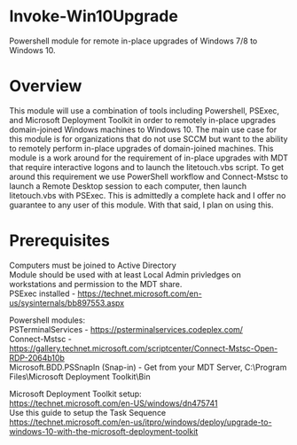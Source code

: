 # Invoke-Win10Upgrade
Powershell module for remote in-place upgrades of Windows 7/8 to Windows 10.

# Overview
This module will use a combination of tools including Powershell, PSExec, and Microsoft Deployment Toolkit in order to remotely in-place upgrades domain-joined Windows machines to Windows 10. The main use case for this module is for organizations that do not use SCCM but want to the ability to remotely perform in-place upgrades of domain-joined machines. This module is a work around for the requirement of in-place upgrades with MDT that require interactive logons and to launch the litetouch.vbs script. To get around this requirement we use PowerShell workflow and Connect-Mstsc to launch a Remote Desktop session to each computer, then launch litetouch.vbs with PSExec. This is admittedly a complete hack and I offer no guarantee to any user of this module. With that said, I plan on using this.

# Prerequisites
Computers must be joined to Active Directory<br>
Module should be used with at least Local Admin privledges on workstations and permission to the MDT share.<br>
PSExec installed - https://technet.microsoft.com/en-us/sysinternals/bb897553.aspx

Powershell modules:<br>
PSTerminalServices - https://psterminalservices.codeplex.com/<br>
Connect-Mstsc - https://gallery.technet.microsoft.com/scriptcenter/Connect-Mstsc-Open-RDP-2064b10b<br>
Microsoft.BDD.PSSnapIn (Snap-in) - Get from your MDT Server, C:\Program Files\Microsoft Deployment Toolkit\Bin

Microsoft Deployment Toolkit setup:<br>
https://technet.microsoft.com/en-US/windows/dn475741<br>
Use this guide to setup the Task Sequence<br>
https://technet.microsoft.com/en-us/itpro/windows/deploy/upgrade-to-windows-10-with-the-microsoft-deployment-toolkit



